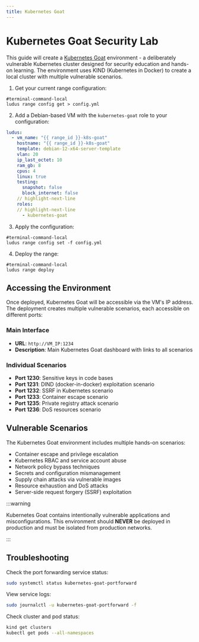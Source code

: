 ```yaml
---
title: Kubernetes Goat
---
```


# Kubernetes Goat Security Lab

This guide will create a [Kubernetes Goat](https://github.com/madhuakula/kubernetes-goat) environment - a deliberately vulnerable Kubernetes cluster designed for security education and hands-on learning. The environment uses KIND (Kubernetes in Docker) to create a local cluster with multiple vulnerable scenarios.

1. Get your current range configuration:

```shell-session
#terminal-command-local
ludus range config get > config.yml
```

2. Add a Debian-based VM with the `kubernetes-goat` role to your configuration:

```yaml title="config.yml"
ludus:
  - vm_name: "{{ range_id }}-k8s-goat"
    hostname: "{{ range_id }}-k8s-goat"
    template: debian-12-x64-server-template
    vlan: 20
    ip_last_octet: 10
    ram_gb: 8
    cpus: 4
    linux: true
    testing:
      snapshot: false
      block_internet: false
    // highlight-next-line
    roles:
    // highlight-next-line
      - kubernetes-goat
```

3. Apply the configuration:

```shell-session
#terminal-command-local
ludus range config set -f config.yml
```

4. Deploy the range:

```shell-session
#terminal-command-local
ludus range deploy
```

## Accessing the Environment

Once deployed, Kubernetes Goat will be accessible via the VM's IP address. The deployment creates multiple vulnerable scenarios, each accessible on different ports:

### Main Interface
- **URL**: `http://VM_IP:1234`
- **Description**: Main Kubernetes Goat dashboard with links to all scenarios

### Individual Scenarios
- **Port 1230**: Sensitive keys in code bases
- **Port 1231**: DIND (docker-in-docker) exploitation scenario
- **Port 1232**: SSRF in Kubernetes scenario  
- **Port 1233**: Container escape scenario
- **Port 1235**: Private registry attack scenario
- **Port 1236**: DoS resources scenario

## Vulnerable Scenarios

The Kubernetes Goat environment includes multiple hands-on scenarios:

- Container escape and privilege escalation
- Kubernetes RBAC and service account abuse  
- Network policy bypass techniques
- Secrets and configuration mismanagement
- Supply chain attacks via vulnerable images
- Resource exhaustion and DoS attacks
- Server-side request forgery (SSRF) exploitation

:::warning

Kubernetes Goat contains intentionally vulnerable applications and misconfigurations. This environment should **NEVER** be deployed in production and must be isolated from production networks.

:::

## Troubleshooting

Check the port forwarding service status:

```bash
sudo systemctl status kubernetes-goat-portforward
```

View service logs:

```bash
sudo journalctl -u kubernetes-goat-portforward -f
```

Check cluster and pod status:

```bash
kind get clusters
kubectl get pods --all-namespaces
```